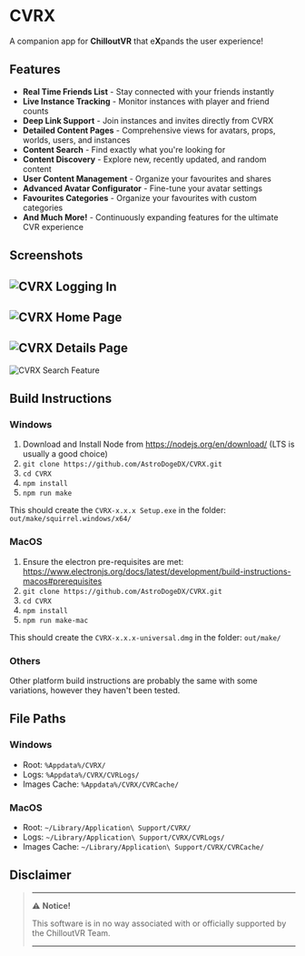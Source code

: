 # CVRX

A companion app for **ChilloutVR** that e**X**pands the user experience!

## Features
* **Real Time Friends List** - Stay connected with your friends instantly
* **Live Instance Tracking** - Monitor instances with player and friend counts
* **Deep Link Support** - Join instances and invites directly from CVRX
* **Detailed Content Pages** - Comprehensive views for avatars, props, worlds, users, and instances
* **Content Search** - Find exactly what you're looking for
* **Content Discovery** - Explore new, recently updated, and random content
* **User Content Management** - Organize your favourites and shares
* **Advanced Avatar Configurator** - Fine-tune your avatar settings
* **Favourites Categories** - Organize your favourites with custom categories
* **And Much More!** - Continuously expanding features for the ultimate CVR experience

## Screenshots
![CVRX Logging In](https://i.imgur.com/ftI2rGu.png)
---
![CVRX Home Page](https://i.imgur.com/snpUoEi.png)
---
![CVRX Details Page](https://i.imgur.com/OJyn3tp.png)
---
![CVRX Search Feature](https://i.imgur.com/ggSqj03.png)

## Build Instructions
### Windows
1. Download and Install Node from https://nodejs.org/en/download/ (LTS is usually a good choice)
2. `git clone https://github.com/AstroDogeDX/CVRX.git`
3. `cd CVRX`
4. `npm install`
5. `npm run make`

This should create the `CVRX-x.x.x Setup.exe` in the folder: `out/make/squirrel.windows/x64/`

### MacOS
1. Ensure the electron pre-requisites are met: https://www.electronjs.org/docs/latest/development/build-instructions-macos#prerequisites
2. `git clone https://github.com/AstroDogeDX/CVRX.git`
3. `cd CVRX`
4. `npm install`
5. `npm run make-mac`

This should create the `CVRX-x.x.x-universal.dmg` in the folder: `out/make/`

### Others
Other platform build instructions are probably the same with some variations, however they haven't been tested.

## File Paths
### Windows
- Root: `%Appdata%/CVRX/`
- Logs: `%Appdata%/CVRX/CVRLogs/`
- Images Cache: `%Appdata%/CVRX/CVRCache/`

### MacOS
- Root: `~/Library/Application\ Support/CVRX/`
- Logs: `~/Library/Application\ Support/CVRX/CVRLogs/`
- Images Cache: `~/Library/Application\ Support/CVRX/CVRCache/`

## Disclaimer
> ---
> ⚠️ **Notice!**  
>
> This software is in no way associated with or officially supported by the ChilloutVR Team.
>
> ---
